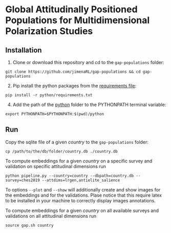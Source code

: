 # Global Attitudinally Positioned Populations for Multidimensional Polarization Studies

## Installation

1. Clone or download this repository and cd to the `gap-populations` folder:
```
git clone https://github.com/jimenaRL/gap-populations && cd gap-populations
```
2. Pip install the python packages from  the [requirements file](https://github.com/jimenaRL/gap-populations/tree/main/python/requirements.txt):
```
pip install -r python/requirements.txt
```
4. Add the path of the [python](https://github.com/jimenaRL/gap-populations/tree/main/python) folder to the PYTHONPATH terminal variable:
```
export PYTHONPATH=$PYTHONPATH:$(pwd)/python
```

## Run

Copy the sqlite file of a given *country* to the `gap-populations` folder:

```
cp /path/to/the/db/folder/country.db ./country.db
```

To compute embeddings for a given *country* on a specific survey and validation on specific attitudinal dimensions run

```
python pipeline.py --country=country --dbpath=country.db --survey=ches2019 --attdims=lrgen,antielite_salience
```

To options `--plot` and `--show` will additionally create and show images for the embeddings and for the validations. Plase notice that this require latex to be installed in your machine to correctly display images annotations.

To compute embeddings for a given *country* on all available surveys and validations on all attitudinal dimensions run

```
source gap.sh country
```
